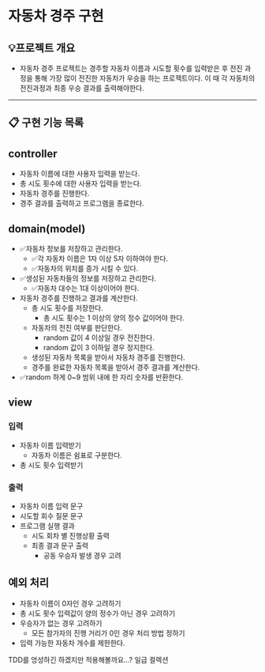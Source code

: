 # 자동차 경주 구현

## 💡프로젝트 개요
- 자동차 경주 프로젝트는 경주할 자동차 이름과 시도할 횟수를 입력받은 후 전진 과정을 통해 가장 많이 전진한 자동차가 우승을 하는 프로젝트이다. 이 때 각 자동차의 전진과정과 최종 우승 결과를 출력해야한다.
---


## 📋 구현 기능 목록

## controller
- 자동차 이름에 대한 사용자 입력을 받는다.
- 총 시도 횟수에 대한 사용자 입력을 받는다.
- 자동차 경주를 진행한다.
- 경주 결과를 출력하고 프로그램을 종료한다.


## domain(model)
- ✅자동차 정보를 저장하고 관리한다.
    - ✅각 자동차 이름은 1자 이상 5자 이하여야 한다.
    - ✅자동차의 위치를 증가 시킬 수 있다.
- ✅생성된 자동차들의 정보를 저장하고 관리한다.
    - ✅자동차 대수는 1대 이상이어야 한다.
- 자동차 경주를 진행하고 결과를 계산한다.
    - 총 시도 횟수를 저장한다.
        - 총 시도 횟수는 1 이상의 양의 정수 값이어야 한다.
    - 자동차의 전진 여부를 판단한다.
        - random 값이 4 이상일 경우 전진한다.
        - random 값이 3 이하일 경우 정지한다.
    - 생성된 자동차 목록을 받아서 자동차 경주를 진행한다.
    - 경주를 완료한 자동차 목록을 받아서 경주 결과를 계산한다.
- ✅random 하게 0~9 범위 내에 한 자리 숫자를 반환한다.


## view
### 입력
- 자동차 이름 입력받기
  - 자동차 이름은 쉼표로 구분한다.
- 총 시도 횟수 입력받기

### 출력
- 자동차 이름 입력 문구
- 시도할 회수 질문 문구
- 프로그램 실행 결과
    - 시도 회차 별 진행상황 출력
    - 최종 결과 문구 출력
        - 공동 우승자 발생 경우 고려


## 예외 처리
- 자동차 이름이 0자인 경우 고려하기
- 총 시도 횟수 입력값이 양의 정수가 아닌 경우 고려하기
- 우승자가 없는 경우 고려하기
    - 모든 참가자의 진행 거리가 0인 경우 처리 방법 정하기
- 입력 가능한 자동차 개수를 제한한다.

TDD를 엉성하긴 하겠지만 적용해볼까요...?
일급 컬렉션

